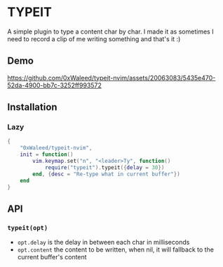 # TYPEIT

A simple plugin to type a content char by char.
I made it as sometimes I need to record a clip
of me writing something and that's it :)

## Demo
https://github.com/0xWaleed/typeit-nvim/assets/20063083/5435e470-52da-4900-bb7c-3252ff993572


## Installation
### Lazy
```lua
{
    "0xWaleed/typeit-nvim",
    init = function()
        vim.keymap.set("n", "<leader>Ty", function() 
            require("typeit").typeit({delay = 30})
        end, {desc = "Re-type what in current buffer"})
    end
}
```

## API
### `typeit(opt)`
* `opt.delay` is the delay in between each char in milliseconds
* `opt.content` the content to be written, when nil, it will fallback to the current buffer's content


